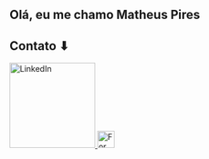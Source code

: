 ## Olá, eu me chamo Matheus Pires

## Contato ⬇

<a href="https://www.linkedin.com/in/matheus-gustavo-da-silva-pires-70b195268/">
  <img src="https://img.shields.io/badge/LinkedIn-0077B5?style=for-the-badge&logo=linkedin&logoColor=white" alt="LinkedIn" width="150">
</a>
<a href="https://docs.google.com/forms/d/e/1FAIpQLSdNzmKYBVPWfOXqLQGIjn-TePCo3BVxifuRgfxIBO5Zzqih7g/viewform?usp=sf_link">
  <img src="https://github.com/user-attachments/assets/3de6bdf1-126a-46ca-87c7-cd3c420f6159" alt="Formulário" width="30">
</a>
